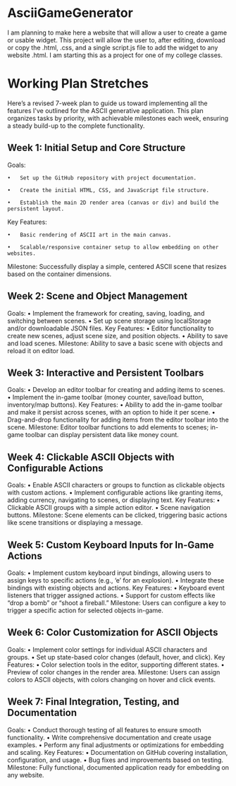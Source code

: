 # AsciiGameGenerator
I am planning to make here a website that will allow a user to create a game or usable widget. This project will allow the user to, after editing, download or copy the .html, .css, and a single script.js file to add the widget to any website .html. I am starting this as a project for one of my college classes.

# Working Plan Stretches

Here’s a revised 7-week plan to guide us toward implementing all the features I've outlined for the ASCII generative application. This plan organizes tasks by priority, with achievable milestones each week, ensuring a steady build-up to the complete functionality.

## Week 1: Initial Setup and Core Structure

Goals:

	•	Set up the GitHub repository with project documentation.
 
	•	Create the initial HTML, CSS, and JavaScript file structure.
 
	•	Establish the main 2D render area (canvas or div) and build the persistent layout.
 
Key Features:

	•	Basic rendering of ASCII art in the main canvas.
 
	•	Scalable/responsive container setup to allow embedding on other websites.
 
Milestone: Successfully display a simple, centered ASCII scene that resizes based on the container dimensions.

## Week 2: Scene and Object Management

Goals:
	•	Implement the framework for creating, saving, loading, and switching between scenes.
	•	Set up scene storage using localStorage and/or downloadable JSON files.
Key Features:
	•	Editor functionality to create new scenes, adjust scene size, and position objects.
	•	Ability to save and load scenes.
Milestone: Ability to save a basic scene with objects and reload it on editor load.

## Week 3: Interactive and Persistent Toolbars

Goals:
	•	Develop an editor toolbar for creating and adding items to scenes.
	•	Implement the in-game toolbar (money counter, save/load button, inventory/map buttons).
Key Features:
	•	Ability to add the in-game toolbar and make it persist across scenes, with an option to hide it per scene.
	•	Drag-and-drop functionality for adding items from the editor toolbar into the scene.
Milestone: Editor toolbar functions to add elements to scenes; in-game toolbar can display persistent data like money count.

## Week 4: Clickable ASCII Objects with Configurable Actions

Goals:
	•	Enable ASCII characters or groups to function as clickable objects with custom actions.
	•	Implement configurable actions like granting items, adding currency, navigating to scenes, or displaying text.
Key Features:
	•	Clickable ASCII groups with a simple action editor.
	•	Scene navigation buttons.
Milestone: Scene elements can be clicked, triggering basic actions like scene transitions or displaying a message.

## Week 5: Custom Keyboard Inputs for In-Game Actions

Goals:
	•	Implement custom keyboard input bindings, allowing users to assign keys to specific actions (e.g., ‘e’ for an explosion).
	•	Integrate these bindings with existing objects and actions.
Key Features:
	•	Keyboard event listeners that trigger assigned actions.
	•	Support for custom effects like “drop a bomb” or “shoot a fireball.”
Milestone: Users can configure a key to trigger a specific action for selected objects in-game.

## Week 6: Color Customization for ASCII Objects

Goals:
	•	Implement color settings for individual ASCII characters and groups.
	•	Set up state-based color changes (default, hover, and click).
Key Features:
	•	Color selection tools in the editor, supporting different states.
	•	Preview of color changes in the render area.
Milestone: Users can assign colors to ASCII objects, with colors changing on hover and click events.

## Week 7: Final Integration, Testing, and Documentation

Goals:
	•	Conduct thorough testing of all features to ensure smooth functionality.
	•	Write comprehensive documentation and create usage examples.
	•	Perform any final adjustments or optimizations for embedding and scaling.
Key Features:
	•	Documentation on GitHub covering installation, configuration, and usage.
	•	Bug fixes and improvements based on testing.
Milestone: Fully functional, documented application ready for embedding on any website.

